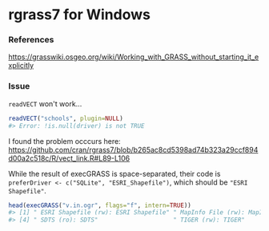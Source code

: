 rgrass7 for Windows
=======================

### References

https://grasswiki.osgeo.org/wiki/Working_with_GRASS_without_starting_it_explicitly

### Issue

`readVECT` won't work...

```r
readVECT("schools", plugin=NULL)
#> Error: !is.null(driver) is not TRUE
```

I found the problem occcurs here: https://github.com/cran/rgrass7/blob/b265ac8cd5398ad74b323a29ccf894d00a2c518c/R/vect_link.R#L89-L106

While the result of execGRASS is space-separated, their code is `preferDriver <- c("SQLite", "ESRI_Shapefile")`,
which should be `"ESRI Shapefile"`.

```r
head(execGRASS("v.in.ogr", flags="f", intern=TRUE))
#> [1] " ESRI Shapefile (rw): ESRI Shapefile" " MapInfo File (rw): MapInfo File"     " UK .NTF (ro): UK .NTF"              
#> [4] " SDTS (ro): SDTS"                     " TIGER (rw): TIGER"                   " S57 (rw): S57" 
```

